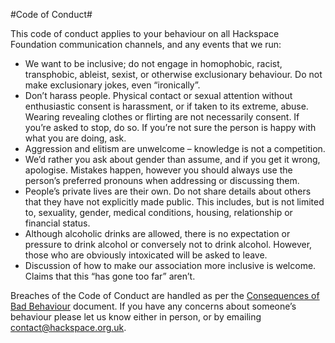 #Code of Conduct#

This code of conduct applies to your behaviour on all Hackspace
Foundation communication channels, and any events that we run:

* We want to be inclusive; do not engage in homophobic, racist, transphobic, ableist, sexist, or otherwise exclusionary behaviour. Do not make exclusionary jokes, even “ironically”.
* Don’t harass people. Physical contact or sexual attention without enthusiastic consent is harassment, or if taken to its extreme, abuse. Wearing revealing clothes or flirting are not necessarily consent. If you’re asked to stop, do so. If you’re not sure the person is happy with what you are doing, ask.
* Aggression and elitism are unwelcome – knowledge is not a competition.
* We’d rather you ask about gender than assume, and if you get it wrong, apologise. Mistakes happen, however you should always use the person’s preferred pronouns when addressing or discussing them.
* People’s private lives are their own. Do not share details about others that they have not explicitly made public. This includes, but is not limited to, sexuality, gender, medical conditions, housing, relationship or financial status.
* Although alcoholic drinks are allowed, there is no expectation or pressure to drink alcohol or conversely not to drink alcohol. However, those who are obviously intoxicated will be asked to leave.
* Discussion of how to make our association more inclusive is welcome. Claims that this “has gone too far” aren’t.

Breaches of the Code of Conduct are handled as per the [Consequences of Bad Behaviour](badBehaviour.md) document.
If you have any concerns about someone’s behaviour please let us know either in person, or by emailing contact@hackspace.org.uk.
